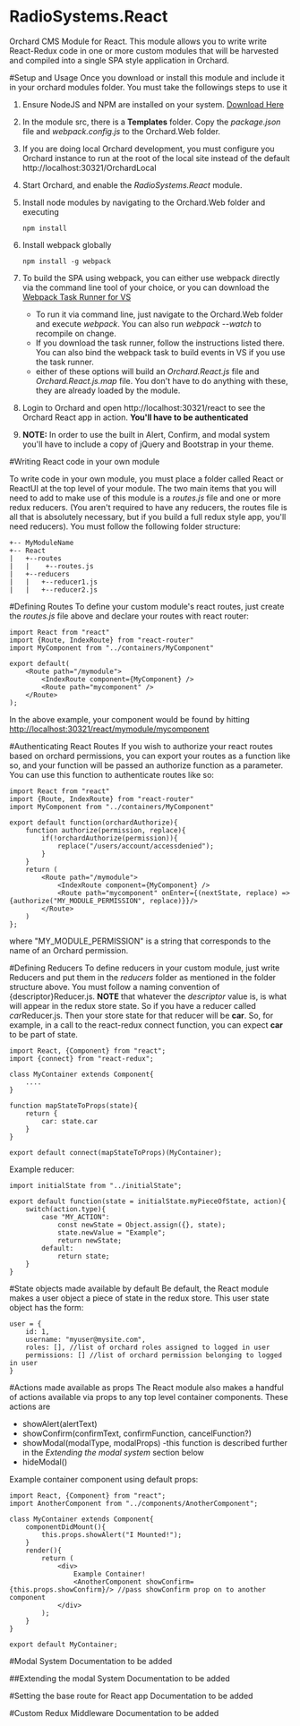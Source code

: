 # RadioSystems.React
Orchard CMS Module for React. This module allows you to write write React-Redux code in one or more custom modules that will be harvested and compiled into a single SPA style application in Orchard.

#Setup and Usage
Once you download or install this module and include it in your orchard modules folder. You must take the followings steps to use it

1. Ensure NodeJS and NPM are installed on your system. [Download Here](https://nodejs.org/en/)

2. In the module src, there is a **Templates** folder. Copy the *package.json* file and *webpack.config.js* to the Orchard.Web folder.

3. If you are doing local Orchard development, you must configure you Orchard instance to run at the root of the local site instead of the default http://localhost:30321/OrchardLocal

3. Start Orchard, and enable the *RadioSystems.React* module.

4. Install node modules by navigating to the Orchard.Web folder and executing

    ```
    npm install
    ```

5. Install webpack globally
    ```
    npm install -g webpack
    ```

6. To build the SPA using webpack, you can either use webpack directly via the command line tool of your choice, or you can download the [Webpack Task Runner for VS](https://marketplace.visualstudio.com/items?itemName=MadsKristensen.WebPackTaskRunner)
   - To run it via command line, just navigate to the Orchard.Web folder and execute *webpack*. You can also run *webpack --watch* to recompile on change.
   - If you download the task runner, follow the instructions listed there. You can also bind the webpack task to build events in VS if you use the task runner.
   - either of these options will build an *Orchard.React.js* file and *Orchard.React.js.map* file. You don't have to do anything with these, they are already loaded by the module.

7. Login to Orchard and open http://localhost:30321/react to see the Orchard React app in action. **You'll have to be authenticated**

8. **NOTE:** In order to use the built in Alert, Confirm, and modal system you'll have to include a copy of jQuery and Bootstrap in your theme. 

#Writing React code in your own module

To write code in your own module, you must place a folder called React or ReactUI at the top level of your module. The two main items that you will
need to add to make use of this module is a *routes.js* file and one or more redux reducers. (You aren't required to have any reducers, the routes file is all 
that is absolutely necessary, but if you build a full redux style app, you'll need reducers).
You must follow the following folder structure:

```
+-- MyModuleName
+-- React
|   +--routes
|   |    +--routes.js
|   +--reducers
|   |   +--reducer1.js
|   |   +--reducer2.js
```

#Defining Routes
To define your custom module's react routes, just create the *routes.js* file above and declare your routes with react router:

```
import React from "react"
import {Route, IndexRoute} from "react-router"
import MyComponent from "../containers/MyComponent"

export default(
    <Route path="/mymodule">
        <IndexRoute component={MyComponent} />
        <Route path="mycomponent" />
    </Route>
);
```
In the above example, your component would be found by hitting [http://localhost:30321/react/mymodule/mycomponent]()

#Authenticating React Routes
If you wish to authorize your react routes based on orchard permissions, you can export your routes as a function like so, and your function will be passed an authorize function as a parameter.
You can use this function to authenticate routes like so:

```
import React from "react"
import {Route, IndexRoute} from "react-router"
import MyComponent from "../containers/MyComponent"

export default function(orchardAuthorize){
    function authorize(permission, replace){
        if(!orchardAuthorize(permission)){
            replace("/users/account/accessdenied");
        }
    }
    return (
        <Route path="/mymodule">
            <IndexRoute component={MyComponent} />
            <Route path="mycomponent" onEnter={(nextState, replace) => {authorize("MY_MODULE_PERMISSION", replace)}}/>
        </Route>
    )
};
```
where "MY_MODULE_PERMISSION" is a string that corresponds to the name of an Orchard permission.

#Defining Reducers
To define reducers in your custom module, just write Reducers and put them in the *reducers* folder as mentioned in the folder structure above.  You must follow a naming convention of
{descriptor}Reducer.js. **NOTE** that whatever the *descriptor* value is, is what will appear in the redux store state. So if you have a reducer called *car*Reducer.js. Then your store state
for that reducer will be **car**. So, for example, in a call to the react-redux connect function, you can expect **car** to be part of state.

```
import React, {Component} from "react";
import {connect} from "react-redux";

class MyContainer extends Component{
    ....
}

function mapStateToProps(state){
    return {
        car: state.car
    }
}

export default connect(mapStateToProps)(MyContainer);
```

Example reducer:

```
import initialState from "../initialState";

export default function(state = initialState.myPieceOfState, action){
    switch(action.type){
        case "MY_ACTION":
            const newState = Object.assign({}, state);
            state.newValue = "Example";
            return newState;
        default:
            return state;
    }
}
```

#State objects made available by default
Be default, the React module makes a  user object a piece of state in the redux store. This user state object has the form: 

```
user = {
    id: 1,
    username: "myuser@mysite.com",
    roles: [], //list of orchard roles assigned to logged in user
    permissions: [] //list of orchard permission belonging to logged in user
}
```

#Actions made available as props
The React module also makes a handful of actions available via props to any top level container components. These actions are

- showAlert(alertText)
- showConfirm(confirmText, confirmFunction, cancelFunction?)
- showModal(modalType, modalProps) 
    -this function is described further in the *Extending the modal system* section below
- hideModal()

Example container component using default props:

```
import React, {Component} from "react";
import AnotherComponent from "../components/AnotherComponent";

class MyContainer extends Component{
    componentDidMount(){
        this.props.showAlert("I Mounted!");
    }
    render(){
        return (
            <div>
                Example Container!
                <AnotherComponent showConfirm={this.props.showConfirm}/> //pass showConfirm prop on to another component
            </div>
        );
    }
}

export default MyContainer;
```

#Modal System
Documentation to be added

##Extending the modal System
Documentation to be added

#Setting the base route for React app
Documentation to be added

#Custom Redux Middleware
Documentation to be added